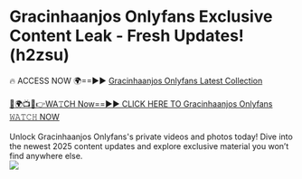 # Gracinhaanjos Onlyfans Exclusive Content Leak - Fresh Updates! (h2zsu)

🔥 ACCESS NOW 🌍==►► <a href="https://tinyurl.com/kvy9nzfs" rel="nofollow">Gracinhaanjos Onlyfans Latest Collection</a>
<br><br>
[🔴🌍📺📱👉WA𝚃CH Now==►► CLICK HERE TO Gracinhaanjos Onlyfans 𝚆𝙰𝚃𝙲𝙷 NOW](https://tinyurl.com/kvy9nzfs)
<br><br>
Unlock Gracinhaanjos Onlyfans's private videos and photos today! Dive into the newest 2025 content updates and explore exclusive material you won’t find anywhere else.
<br>
<a href="https://tinyurl.com/kvy9nzfs" rel="nofollow" data-target="animated-image.originalLink"><img src="https://camo.githubusercontent.com/8a4f000d20f83aca3bf7ec5f350d767afa0574a8a352519fd8cfa583a6f93a33/68747470733a2f2f692e696d6775722e636f6d2f644a486b345a712e676966" data-canonical-src="https://i.imgur.com/dJHk4Zq.gif" style="max-width: 100%; display: inline-block;" data-target="animated-image.originalImage"></a>
<br>

